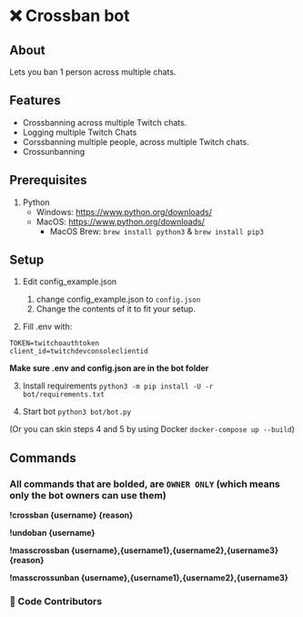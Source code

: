 # ❌ Crossban bot

## About
Lets you ban 1 person across multiple chats.

## Features
* Crossbanning across multiple Twitch chats.
* Logging multiple Twitch Chats
* Corssbanning multiple people, across multiple Twitch chats.
* Crossunbanning

## Prerequisites
1. Python
    - Windows: https://www.python.org/downloads/
    - MacOS: https://www.python.org/downloads/
        - MacOS Brew: `brew install python3` & `brew install pip3`

## Setup

1. Edit config_example.json

    1. change config_example.json to `config.json`
    2. Change the contents of it to fit your setup.

2. Fill .env with:
```env
TOKEN=twitchoauthtoken
client_id=twitchdevconsoleclientid
```
**Make sure .env and config.json are in the bot folder**

3. Install requirements `python3 -m pip install -U -r bot/requirements.txt`

4. Start bot `python3 bot/bot.py`

(Or you can skin steps 4 and 5 by using Docker `docker-compose up --build`)

## Commands
### All commands that are bolded, are `OWNER ONLY` (which means only the bot owners can use them)

**!crossban {username} {reason}**

**!undoban {username}**

**!masscrossban {username},{username1},{username2},{username3} {reason}**

**!masscrossunban {username},{username1},{username2},{username3}**


### 🙌 Code Contributors
